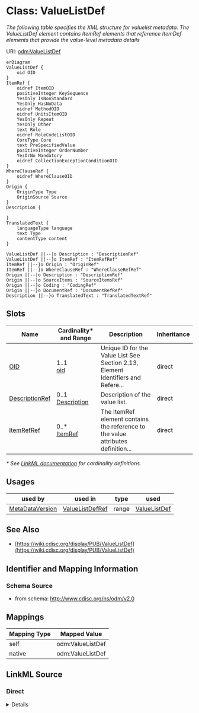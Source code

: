 # Class: ValueListDef

_The following table specifies the XML structure for valuelist metadata. The ValueListDef element contains ItemRef elements that reference ItemDef elements that provide the value-level metadata details_




URI: [odm:ValueListDef](http://www.cdisc.org/ns/odm/v2.0/ValueListDef)


```mermaid
erDiagram
ValueListDef {
    oid OID  
}
ItemRef {
    oidref ItemOID  
    positiveInteger KeySequence  
    YesOnly IsNonStandard  
    YesOnly HasNoData  
    oidref MethodOID  
    oidref UnitsItemOID  
    YesOnly Repeat  
    YesOnly Other  
    text Role  
    oidref RoleCodeListOID  
    CoreType Core  
    text PreSpecifiedValue  
    positiveInteger OrderNumber  
    YesOrNo Mandatory  
    oidref CollectionExceptionConditionOID  
}
WhereClauseRef {
    oidref WhereClauseOID  
}
Origin {
    OriginType Type  
    OriginSource Source  
}
Description {

}
TranslatedText {
    languageType language  
    text Type  
    contentType content  
}

ValueListDef ||--|o Description : "DescriptionRef"
ValueListDef ||--}o ItemRef : "ItemRefRef"
ItemRef ||--}o Origin : "OriginRef"
ItemRef ||--}o WhereClauseRef : "WhereClauseRefRef"
Origin ||--|o Description : "DescriptionRef"
Origin ||--|o SourceItems : "SourceItemsRef"
Origin ||--}o Coding : "CodingRef"
Origin ||--}o DocumentRef : "DocumentRefRef"
Description ||--}o TranslatedText : "TranslatedTextRef"

```



<!-- no inheritance hierarchy -->


## Slots

| Name | Cardinality* and Range | Description | Inheritance |
| ---  | --- | --- | --- |
| [OID](OID.md) | 1..1 <br/> [oid](oid.md) | Unique ID for the Value List See Section 2.13, Element Identifiers and Refere... | direct |
| [DescriptionRef](DescriptionRef.md) | 0..1 <br/> [Description](Description.md) | Description of the value list. | direct |
| [ItemRefRef](ItemRefRef.md) | 0..* <br/> [ItemRef](ItemRef.md) | The ItemRef element contains the reference to the value attributes definition... | direct |

_* See [LinkML documentation](https://linkml.io/linkml/schemas/slots.html#slot-cardinality) for cardinality definitions._




## Usages

| used by | used in | type | used |
| ---  | --- | --- | --- |
| [MetaDataVersion](MetaDataVersion.md) | [ValueListDefRef](ValueListDefRef.md) | range | [ValueListDef](ValueListDef.md) |






## See Also

* [https://wiki.cdisc.org/display/PUB/ValueListDef](https://wiki.cdisc.org/display/PUB/ValueListDef)

## Identifier and Mapping Information







### Schema Source


* from schema: http://www.cdisc.org/ns/odm/v2.0





## Mappings

| Mapping Type | Mapped Value |
| ---  | ---  |
| self | odm:ValueListDef |
| native | odm:ValueListDef |





## LinkML Source

<!-- TODO: investigate https://stackoverflow.com/questions/37606292/how-to-create-tabbed-code-blocks-in-mkdocs-or-sphinx -->

### Direct

<details>
```yaml
name: ValueListDef
description: The following table specifies the XML structure for valuelist metadata.
  The ValueListDef element contains ItemRef elements that reference ItemDef elements
  that provide the value-level metadata details
from_schema: http://www.cdisc.org/ns/odm/v2.0
see_also:
- https://wiki.cdisc.org/display/PUB/ValueListDef
rank: 1000
slots:
- OID
- DescriptionRef
- ItemRefRef
slot_usage:
  OID:
    name: OID
    description: Unique ID for the Value List See Section 2.13, Element Identifiers
      and References , for OID considerations.
    comments:
    - 'Required

      range: oid'
    domain_of:
    - Study
    - MetaDataVersion
    - Standard
    - ValueListDef
    - WhereClauseDef
    - StudyEventGroupDef
    - StudyEventDef
    - ItemGroupDef
    - ItemDef
    - CodeList
    - MethodDef
    - ConditionDef
    - CommentDef
    - StudyIndication
    - StudyIntervention
    - StudyObjective
    - StudyEndPoint
    - StudyTargetPopulation
    - StudyEstimand
    - Arm
    - Epoch
    - StudyParameter
    - StudyTiming
    - TransitionTimingConstraint
    - AbsoluteTimingConstraint
    - RelativeTimingConstraint
    - DurationTimingConstraint
    - WorkflowDef
    - Transition
    - Branching
    - Criterion
    - User
    - Organization
    - Location
    - SignatureDef
    - Query
    range: oid
    required: true
  DescriptionRef:
    name: DescriptionRef
    description: Description of the value list.
    domain_of:
    - Study
    - MetaDataVersion
    - ValueListDef
    - StudyEventGroupRef
    - StudyEventGroupDef
    - StudyEventDef
    - ItemGroupDef
    - Origin
    - ItemDef
    - CodeList
    - CodeListItem
    - MethodDef
    - ConditionDef
    - CommentDef
    - Protocol
    - StudyStructure
    - TrialPhase
    - StudyIndication
    - StudyIntervention
    - StudyObjective
    - StudyEndPoint
    - StudyTargetPopulation
    - StudyEstimand
    - IntercurrentEvent
    - SummaryMeasure
    - Arm
    - Epoch
    - TransitionTimingConstraint
    - AbsoluteTimingConstraint
    - RelativeTimingConstraint
    - DurationTimingConstraint
    - WorkflowDef
    - Criterion
    - Organization
    - Location
    - ODMFileMetadata
    range: Description
    maximum_cardinality: 1
  ItemRefRef:
    name: ItemRefRef
    description: The ItemRef element contains the reference to the value attributes
      definitions.
    multivalued: true
    domain_of:
    - ValueListDef
    - ItemGroupDef
    range: ItemRef
    inlined: true
    inlined_as_list: true
class_uri: odm:ValueListDef

```
</details>

### Induced

<details>
```yaml
name: ValueListDef
description: The following table specifies the XML structure for valuelist metadata.
  The ValueListDef element contains ItemRef elements that reference ItemDef elements
  that provide the value-level metadata details
from_schema: http://www.cdisc.org/ns/odm/v2.0
see_also:
- https://wiki.cdisc.org/display/PUB/ValueListDef
rank: 1000
slot_usage:
  OID:
    name: OID
    description: Unique ID for the Value List See Section 2.13, Element Identifiers
      and References , for OID considerations.
    comments:
    - 'Required

      range: oid'
    domain_of:
    - Study
    - MetaDataVersion
    - Standard
    - ValueListDef
    - WhereClauseDef
    - StudyEventGroupDef
    - StudyEventDef
    - ItemGroupDef
    - ItemDef
    - CodeList
    - MethodDef
    - ConditionDef
    - CommentDef
    - StudyIndication
    - StudyIntervention
    - StudyObjective
    - StudyEndPoint
    - StudyTargetPopulation
    - StudyEstimand
    - Arm
    - Epoch
    - StudyParameter
    - StudyTiming
    - TransitionTimingConstraint
    - AbsoluteTimingConstraint
    - RelativeTimingConstraint
    - DurationTimingConstraint
    - WorkflowDef
    - Transition
    - Branching
    - Criterion
    - User
    - Organization
    - Location
    - SignatureDef
    - Query
    range: oid
    required: true
  DescriptionRef:
    name: DescriptionRef
    description: Description of the value list.
    domain_of:
    - Study
    - MetaDataVersion
    - ValueListDef
    - StudyEventGroupRef
    - StudyEventGroupDef
    - StudyEventDef
    - ItemGroupDef
    - Origin
    - ItemDef
    - CodeList
    - CodeListItem
    - MethodDef
    - ConditionDef
    - CommentDef
    - Protocol
    - StudyStructure
    - TrialPhase
    - StudyIndication
    - StudyIntervention
    - StudyObjective
    - StudyEndPoint
    - StudyTargetPopulation
    - StudyEstimand
    - IntercurrentEvent
    - SummaryMeasure
    - Arm
    - Epoch
    - TransitionTimingConstraint
    - AbsoluteTimingConstraint
    - RelativeTimingConstraint
    - DurationTimingConstraint
    - WorkflowDef
    - Criterion
    - Organization
    - Location
    - ODMFileMetadata
    range: Description
    maximum_cardinality: 1
  ItemRefRef:
    name: ItemRefRef
    description: The ItemRef element contains the reference to the value attributes
      definitions.
    multivalued: true
    domain_of:
    - ValueListDef
    - ItemGroupDef
    range: ItemRef
    inlined: true
    inlined_as_list: true
attributes:
  OID:
    name: OID
    description: Unique ID for the Value List See Section 2.13, Element Identifiers
      and References , for OID considerations.
    comments:
    - 'Required

      range: oid'
    from_schema: http://www.cdisc.org/ns/odm/v2.0
    rank: 1000
    identifier: true
    alias: OID
    owner: ValueListDef
    domain_of:
    - Study
    - MetaDataVersion
    - Standard
    - ValueListDef
    - WhereClauseDef
    - StudyEventGroupDef
    - StudyEventDef
    - ItemGroupDef
    - ItemDef
    - CodeList
    - MethodDef
    - ConditionDef
    - CommentDef
    - StudyIndication
    - StudyIntervention
    - StudyObjective
    - StudyEndPoint
    - StudyTargetPopulation
    - StudyEstimand
    - Arm
    - Epoch
    - StudyParameter
    - StudyTiming
    - TransitionTimingConstraint
    - AbsoluteTimingConstraint
    - RelativeTimingConstraint
    - DurationTimingConstraint
    - WorkflowDef
    - Transition
    - Branching
    - Criterion
    - User
    - Organization
    - Location
    - SignatureDef
    - Query
    range: oid
    required: true
  DescriptionRef:
    name: DescriptionRef
    description: Description of the value list.
    from_schema: http://www.cdisc.org/ns/odm/v2.0
    rank: 1000
    identifier: false
    alias: DescriptionRef
    owner: ValueListDef
    domain_of:
    - Study
    - MetaDataVersion
    - ValueListDef
    - StudyEventGroupRef
    - StudyEventGroupDef
    - StudyEventDef
    - ItemGroupDef
    - Origin
    - ItemDef
    - CodeList
    - CodeListItem
    - MethodDef
    - ConditionDef
    - CommentDef
    - Protocol
    - StudyStructure
    - TrialPhase
    - StudyIndication
    - StudyIntervention
    - StudyObjective
    - StudyEndPoint
    - StudyTargetPopulation
    - StudyEstimand
    - IntercurrentEvent
    - SummaryMeasure
    - Arm
    - Epoch
    - TransitionTimingConstraint
    - AbsoluteTimingConstraint
    - RelativeTimingConstraint
    - DurationTimingConstraint
    - WorkflowDef
    - Criterion
    - Organization
    - Location
    - ODMFileMetadata
    range: Description
    maximum_cardinality: 1
  ItemRefRef:
    name: ItemRefRef
    description: The ItemRef element contains the reference to the value attributes
      definitions.
    from_schema: http://www.cdisc.org/ns/odm/v2.0
    rank: 1000
    multivalued: true
    identifier: false
    alias: ItemRefRef
    owner: ValueListDef
    domain_of:
    - ValueListDef
    - ItemGroupDef
    range: ItemRef
    inlined: true
    inlined_as_list: true
class_uri: odm:ValueListDef

```
</details>